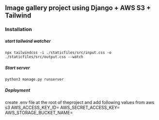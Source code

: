 ## Image gallery project using Django + AWS S3 + Tailwind

### Installation
##### start tailwind watcher 
``` npx tailwindcss -i ./staticfiles/src/input.css -o ./staticfiles/src/output.css --watch ```

##### Start server

``` python3 manage.py runserver ```

##### Deployment
create .env file at the root of theproject and add following values from aws s3
AWS_ACCESS_KEY_ID=
AWS_SECRET_ACCESS_KEY=
AWS_STORAGE_BUCKET_NAME=